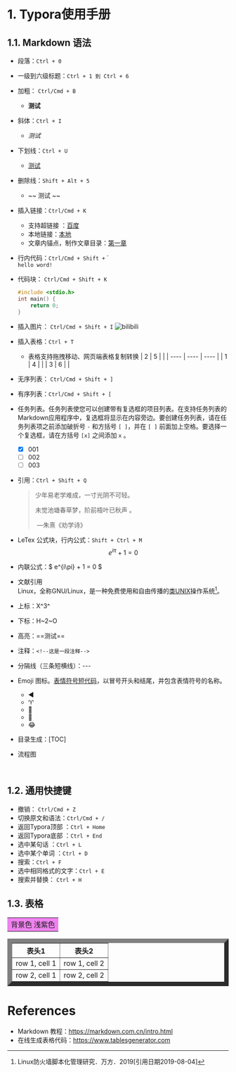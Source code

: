 <!--
 * @Author: JohnJeep
 * @Date: 2022-01-27 17:21:57
 * @LastEditors: JohnJeep
 * @LastEditTime: 2023-08-04 14:40:59
 * @Description: Typora 使用手册
 * Copyright (c) 2023 by John Jeep, All Rights Reserved. 
-->

# 1. Typora使用手册


## 1.1. Markdown 语法
-  段落：`Ctrl + 0`
- 一级到六级标题：`Ctrl + 1 到 Ctrl + 6`
- 加粗： `Ctrl/Cmd + B`
  - **测试**
- 斜体：`Ctrl + I `
  - *测试*
- 下划线：`Ctrl + U `
   - <u>测试</u>
- 删除线：`Shift + Alt + 5`
  - ~~ 测试 ~~
- 插入链接：`Ctrl/Cmd + K`
  - 支持超链接 ：[百度](https://www.baidu.com)
  - 本地链接：[本地](./)
  - 文章内锚点，制作文章目录：[第一章](#)
- 行内代码：`Ctrl/Cmd + Shift +` \`  
  `hello word!`
- 代码块： `Ctrl/Cmd + Shift + K`
  ```cpp
  #include <stdio.h>
  int main() {
      return 0;
  }
  ```
- 插入图片： `Ctrl/Cmd + Shift + I`
    ![bilibili](https://i0.hdslb.com/bfs/vc/fb9521333b8ea79d90bdfc6da31cf83c52d93ec9.png)
- 插入表格：`Ctrl + T`
  - 表格支持拖拽移动、网页端表格复制转换
    | 2    | 5    |      |
    | ---- | ---- | ---- |
    | 1    | 4    |      |
    | 3    | 6    |      |
- 无序列表： `Ctrl/Cmd + Shift + ]`
- 有序列表：`Ctrl/Cmd + Shift + [`
- 任务列表。任务列表使您可以创建带有复选框的项目列表。在支持任务列表的Markdown应用程序中，复选框将显示在内容旁边。要创建任务列表，请在任务列表项之前添加破折号 `-` 和方括号 `[ ]`，并在 `[ ]` 前面加上空格。要选择一个复选框，请在方括号 `[x]` 之间添加 `x` 。
  - [x] 001
  - [ ] 002
  - [ ] 003
- 引用：`Ctrl + Shift + Q`
  >   少年易老学难成，一寸光阴不可轻。
  >
  >   未觉池塘春草梦，阶前梧叶已秋声 。
  >
  >   ​                         —朱熹《劝学诗》
- LeTex 公式块，行内公式：`Shift + Ctrl + M`
  $$
    e^{i\pi} + 1 = 0
  $$
- 内联公式：$ e^{i\pi} + 1 = 0 $
- 文献引用  
  Linux，全称GNU/Linux，是一种免费使用和自由传播的[类UNIX](https://baike.baidu.com/item/类UNIX/9032872)操作系统[^1]。<br>
  [^1]: Linux防火墙脚本化管理研究．万方．2019[引用日期2019-08-04]
- 上标：X^3^
- 下标：H~2~O
- 高亮：==测试==
- 注释：`<!--这是一段注释-->`
- 分隔线（三条短横线）：---
- Emoji 图标。[表情符号短代码](https://www.webfx.com/tools/emoji-cheat-sheet/)，以冒号开头和结尾，并包含表情符号的名称。
  - :arrow_backward:
  - :aries:
  - :closed_book:
  - :fork_and_knife:
  - :joy:
- 目录生成：[TOC]
- 流程图
  ```flow
  ```

  ```sequence
  ```


## 1.2. 通用快捷键
- 撤销： `Ctrl/Cmd + Z`
- 切换原文和语法：`Ctrl/Cmd + /`
- 返回Typora顶部 ：`Ctrl + Home`
- 返回Typora底部 ：`Ctrl + End`
- 选中某句话 ：`Ctrl + L`
- 选中某个单词 ：`Ctrl + D`
- 搜索：`Ctrl + F` 
- 选中相同格式的文字：`Ctrl + E`
- 搜索并替换： `Ctrl + H`

    
## 1.3. 表格
<table><tr><td bgcolor="violet"> 
  背景色 浅紫色
</td></tr></table>


<table border="10">
<tr>
<th>表头1</th>
<th>表头2</th>
</tr>
<tr>
<td>row 1, cell 1</td>
<td>row 1, cell 2</td>
</tr>
<tr>
<td>row 2, cell 1</td>
<td>row 2, cell 2</td>
</tr>
</table>

# References
- Markdown 教程：https://markdown.com.cn/intro.html
- 在线生成表格代码：https://www.tablesgenerator.com

